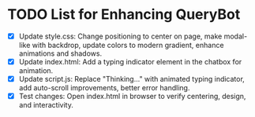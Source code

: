 # TODO List for Enhancing QueryBot

- [x] Update style.css: Change positioning to center on page, make modal-like with backdrop, update colors to modern gradient, enhance animations and shadows.
- [x] Update index.html: Add a typing indicator element in the chatbox for animation.
- [x] Update script.js: Replace "Thinking..." with animated typing indicator, add auto-scroll improvements, better error handling.
- [x] Test changes: Open index.html in browser to verify centering, design, and interactivity.
